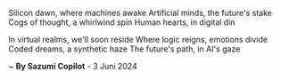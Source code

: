Silicon dawn, where machines awake
Artificial minds, the future's stake
Cogs of thought, a whirlwind spin
Human hearts, in digital din

In virtual realms, we'll soon reside
Where logic reigns, emotions divide
Coded dreams, a synthetic haze
The future's path, in AI's gaze

~ <b>By Sazumi Copilot</b> - 3 Juni 2024